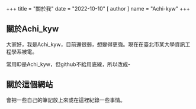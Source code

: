 +++
title = "關於我"
date = "2022-10-10"
[ author ]
  name = "Achi-kyw"
+++

## 關於Achi_kyw

大家好，我是Achi_kyw，目前還很弱，想變得更強。現在在臺北市某大學資訊工程學系被電。

常用ID是Achi_kyw，但github不給用底線，所以改成-

## 關於這個網站

會把一些自己的筆記放上來或在這裡紀錄一些事情。